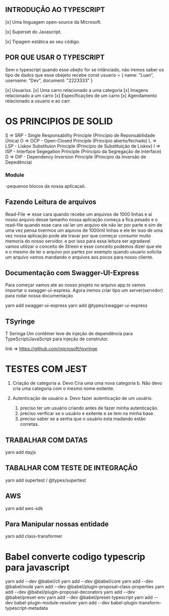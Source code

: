 ## INTRODUÇÃO AO TYPESCRIPT

[x] Uma linguagem open-source da Microsoft.

[x] Superset do Javascript.

[x] Tipagem estática ao seu código.

## POR QUE USAR O TYPESCRIPT

 Sem o typescript quando esse obejto for se intânciado,  não iremos saber os tipo de dados que esse obejeto recebe
const usuario = {
  name: "Luan",
  username: "Dev",
  document: "2223333"
}

[x]  Usuarios.
[x]  Uma carro relacionado a uma categoria
[x]  Imagens  relacionado a um carro
[x]  Especificações de um carro
[x]  Agendamento relacionado a usuario e ao carr.

# OS PRINCIPIOS DE SOLID

S => SRP - Single Responsability Principle (Principio de Reponsabilidade Única)
O => OCP - Open-Closed  Principle (Principio aberto/fechado)
L => LSP - Liskov Substituion Principle (Principio de Substituição de Liskov)
I => ISP - Interface Segegation Principle (Principio da Segregação de interface)
D => DIP - Dependency Inversion Principle (Principio da Inversão de Depedência)

### Module

-pequenos blocos da nossa aplicaçaõ.

## Fazendo Leitura de arquivos

Read-File => esse cara quando recebe um arquivoo de 1000 linhas e ai nosso arquivo desse tamanho nossa aplicação começa a fica pesado e o read-file quando esse cara vai ler um arquivo ele não ler por parte e sim de uma vez pensa tivermos um aquivos de 1000mil linhas e ele ler isso de uma vez nossa aplicação pode ate travar por que começar consumir muito memoria do nosso servidor. e por isso para essa leitura ser agradavel vamos utilizar  o conceito de Streen e esse conceito podemos dizer que ele e o mesmo de ler o arquivo por partes por exemplo quando usuario solicita um arquivo vamos mandando o arquivos aos pocos para nosso cliente.

## Documentação com Swagger-UI-Express

Para começar vamos ate ao nosso projeto no arquivo app.ts vamos importar o swagger-ui-express.
Agora iremos criar tipo um server(servidor) para rodar nossa documentação

yarn add swagger-ui-express
yarn add @types/swagger-ui-express


## TSyringe
T Seringa
Um contêiner leve de injeção de dependência para TypeScript/JavaScript para injeção de construtor.

link => https://github.com/microsoft/tsyringe



# TESTES COM JEST 

1. Criação de categoria
   a. Devo Cria uma uma nova categoria
   b. Não devo cria uma categoria com o mesmo nome exitente.

2. Autenticação de usuário
   a. Devo fazer autenticação de um usuário.
    1. preciso ter um usuário criando antes de fazer minha autenticação.
    2. preciso verificar se o usuário e exitente e se tem na minha base.
    3. preciso saber se a senha que o usuário esta madando estão corretas. 
   


## TRABALHAR COM DATAS 
yarn add dayjs




## TABALHAR COM TESTE DE INTEGRAÇÃO 
yarn add supertest / @types/supertest




## AWS
yarn add aws-sdk


## Para Manipular nossas entidade
yarn add class-transformer



# Babel converte codigo typescrip para javascript
yarn add --dev @babel/cli 
yarn add --dev @babel/core
yarn add --dev @babel/node
yarn add --dev @babel/plugin-proposal-class-properties
yarn add --dev @babel/plugin-proposal-decorators
yarn add --dev @babel/preset-env
yarn add --dev @babel/preset-typescript
yarn add --dev babel-plugin-module-resolver
yarn add --dev babel-plugin-transform-typescript-metadata